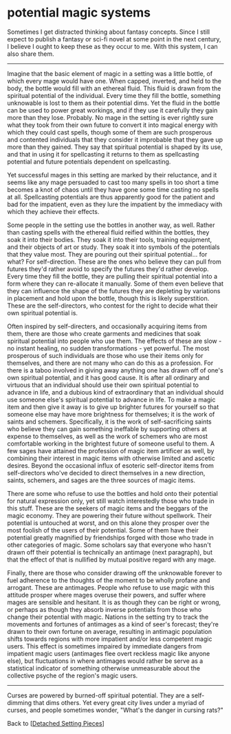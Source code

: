 # potential magic systems

Sometimes I get distracted thinking about fantasy concepts.  Since I still expect to publish a fantasy or sci-fi novel at some point in the next century, I believe I ought to keep these as they occur to me.  With this system, I can also share them.

---
Imagine that the basic element of magic in a setting was a little bottle, of which every mage would have one.  When capped, inverted, and held to the body, the bottle would fill with an ethereal fluid.  This fluid is drawn from the spiritual potential of the individual.  Every time they fill the bottle, something unknowable is lost to them as their potential dims.  Yet the fluid in the bottle can be used to power great workings, and if they use it carefully they gain more than they lose.  Probably.  No mage in the setting is ever rightly sure what they took from their own future to convert it into magical energy with which they could cast spells, though some of them are such prosperous and contented individuals that they consider it improbable that they gave up more than they gained.  They say that spiritual potential is shaped by its use, and that in using it for spellcasting it returns to them as spellcasting potential and future potentials dependent on spellcasting.

Yet successful mages in this setting are marked by their reluctance, and it seems like any mage persuaded to cast too many spells in too short a time becomes a knot of chaos until they have gone some time casting no spells at all.  Spellcasting potentials are thus apparently good for the patient and bad for the impatient, even as they lure the impatient by the immediacy with which they achieve their effects.

Some people in the setting use the bottles in another way, as well.  Rather than casting spells with the ethereal fluid reified within the bottles, they soak it into their bodies.  They soak it into their tools, training equipment, and their objects of art or study.  They soak it into symbols of the potentials that they value most.  They are pouring out their spiritual potential...  for what?  For self-direction.  These are the ones who believe they can pull from futures they'd rather avoid to specify the futures they'd rather develop.  Every time they fill the bottle, they are pulling their spiritual potential into a form where they can re-allocate it manually.  Some of them even believe that they can influence the shape of the futures they are depleting by variations in placement and hold upon the bottle, though this is likely superstition.  These are the self-directors, who contest for the right to decide what their own spiritual potential is.

Often inspired by self-directers, and occasionally acquiring items from them, there are those who create garments and medicines that soak spiritual potential into people who use them.  The effects of these are slow - no instant healing, no sudden transformations - yet powerful.  The most prosperous of such individuals are those who use their items only for themselves, and there are not many who can do this as a profession.  For there is a taboo involved in giving away anything one has drawn off of one's own spiritual potential, and it has good cause.  It is after all ordinary and virtuous that an individual should use their own spiritual potential to advance in life, and a dubious kind of extraordinary that an individual should use someone else's spiritual potential to advance in life.  To make a magic item and then give it away is to give up brighter futures for yourself so that someone else may have more brightness for themselves; it is the work of saints and schemers.  Specifically, it is the work of self-sacrificing saints who believe they can gain something ineffable by supporting others at expense to themselves, as well as the work of schemers who are most comfortable working in the brightest future of someone useful to them.  A few sages have attained the profession of magic item artificer as well, by combining their interest in magic items with otherwise limited and ascetic desires.  Beyond the occasional influx of esoteric self-director items from self-directors who've decided to direct themselves in a new direction, saints, schemers, and sages are the three sources of magic items.

There are some who refuse to use the bottles and hold onto their potential for natural expression only, yet still watch interestedly those who trade in this stuff.  These are the seekers of magic items and the beggars of the magic economy.  They are powering their future without spellwork.  Their potential is untouched at worst, and on this alone they prosper over the most foolish of the users of their potential.  Some of them have their potential greatly magnified by friendships forged with those who trade in other categories of magic.  Some scholars say that everyone who hasn't drawn off their potential is technically an antimage (next paragraph), but that the effect of that is nullified by mutual positive regard with any mage.

Finally, there are those who consider drawing off the unknowable forever to fuel adherence to the thoughts of the moment to be wholly profane and arrogant.  These are antimages.  People who refuse to use magic with this attitude prosper where mages overuse their powers, and suffer where mages are sensible and hesitant.  It is as though they can be right or wrong, or perhaps as though they absorb inverse potentials from those who change their potential with magic.  Nations in the setting try to track the movements and fortunes of antimages as a kind of seer's forecast; they're drawn to their own fortune on average, resulting in antimagic population shifts towards regions with more impatient and/or less competent magic users.  This effect is sometimes impaired by immediate dangers from impatient magic users (antimages flee overt reckless magic like anyone else), but fluctuations in where antimages would rather be serve as a statistical indicator of something otherwise unmeasurable about the collective psyche of the region's magic users.

---
Curses are powered by burned-off spiritual potential.  They are a self-dimming that dims others.  Yet every great city lives under a myriad of curses, and people sometimes wonder, "What's the danger in cursing rats?"

Back to [[Detached Setting Pieces]]

[//begin]: # "Autogenerated link references for markdown compatibility"
[Detached Setting Pieces]: detached-setting-pieces.md "Detached Setting Pieces"
[//end]: # "Autogenerated link references"